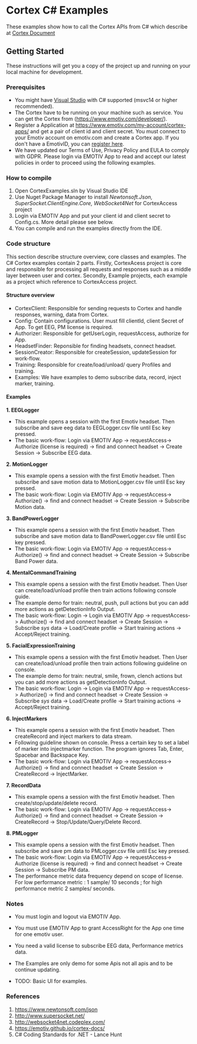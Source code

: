 # Cortex C# Examples
These examples show how to call the Cortex APIs from C# which describe at [Cortex Document](https://app.gitbook.com/@emotiv/s/cortex-api/)

## Getting Started
These instructions will get you a copy of the project up and running on your local machine for development.
### Prerequisites
* You might have [Visual Studio](https://www.visualstudio.com/) with C# supported (msvc14 or higher recommended).
* The Cortex have to be running on your machine such as service. You can get the Cortex from (https://www.emotiv.com/developer/).
* Register a Application at https://www.emotiv.com/my-account/cortex-apps/ and get a pair of client id and client secret. You must connect to your Emotiv account on emotiv.com and create a Cortex app. If you don't have a EmotivID, you can [register here](https://id.emotivcloud.com/eoidc/account/registration/).
* We have updated our Terms of Use, Privacy Policy and EULA to comply with GDPR. Please login via EMOTIV App to read and accept our latest policies in order to proceed using the following examples.  

### How to compile
<!-- how to compile  -->
1. Open CortexExamples.sln by Visual Studio IDE
2. Use Nuget Package Manager to install _Newtonsoft.Json, SuperSocket.ClientEngine.Core, WebSocket4Net_ for CortexAccess project
3. Login via EMOTIV App and put  your client id and client secret to Config.cs. More detail please see below.
4. You can compile and run the examples directly from the IDE.

### Code structure
<!-- Code structure :overview about projects, classes in CortexAccess project and other examples-->
This section describe structure overview, core classes and examples. The C# Cortex examples contain 2 parts. Firstly, CortexAcess project is core and responsible for processing all requests and responses such as a middle layer between user and cortex. Secondly, Example projects, each example as a project which reference to CortexAccess project.
<!-- Structure overview -->
#### Structure overview
* CortexClient: Responsible for sending requests to Cortex and handle responses, warning, data from Cortex.
* Config: Contain configurations. User must fill clientId, client Secret of App. To get EEG, PM license is required.
* Authorizer: Responsible for getUserLogin, requestAccess, authorize for App.
* HeadsetFinder: Reponsible for finding headsets, connect headset.
* SessionCreator: Responsible for createSession, updateSession for work-flow.
* Training: Responsible for create/load/unload/ query Profiles and training.
* Examples: We have examples to demo subscribe data, record, inject marker, training.

#### Examples
**1. EEGLogger**
* This example opens a session with the first Emotiv headset. Then subscribe and save eeg data to EEGLogger.csv file until Esc key pressed. 
* The basic work-flow: Login via EMOTIV App -> requestAccess-> Authorize (license is required) -> find and connect headset -> Create Session -> Subscribe EEG data.

**2. MotionLogger**
* This example opens a session with the first Emotiv headset. Then subscribe and save motion data to MotionLogger.csv file until Esc key pressed.
* The basic work-flow: Login via EMOTIV App -> requestAccess-> Authorize() -> find and connect headset -> Create Session -> Subscribe Motion data.

**3. BandPowerLogger**
* This example opens a session with the first Emotiv headset. Then subscribe and save motion data to BandPowerLogger.csv file until Esc key pressed.
* The basic work-flow: Login via EMOTIV App -> requestAccess-> Authorize() -> find and connect headset -> Create Session -> Subscribe Band Power data.

**4. MentalCommandTraining**
* This example opens a session with the first Emotiv headset. Then User can create/load/unload profile then train actions following console guide.
* The example demo for train: neutral, push, pull actions but you can add more actions as getDetectionInfo Output.
* The basic work-flow: Login -> Login via EMOTIV App -> requestAccess-> Authorize() -> find and connect headset -> Create Session -> Subscribe _sys_ data -> Load/Create profile -> Start training actions -> Accept/Reject training.

**5. FacialExpressionTraining**
* This example opens a session with the first Emotiv headset. Then User can create/load/unload profile then train actions following guideline on console.
* The example demo for train: neutral, smile, frown, clench actions but you can add more actions as getDetectionInfo Output.
* The basic work-flow: Login -> Login via EMOTIV App -> requestAccess-> Authorize() -> find and connect headset -> Create Session -> Subscribe _sys_ data -> Load/Create profile -> Start training actions -> Accept/Reject training.

**6. InjectMarkers**
* This example opens a session with the first Emotiv headset. Then createRecord and inject markers to data stream.
* Following guideline shown on console. Press a certain key to set a label of marker into injectmarker function. The program ignores Tab, Enter, Spacebar and Backspace Key.
* The basic work-flow: Login via EMOTIV App -> requestAccess-> Authorize() -> find and connect headset -> Create Session -> CreateRecord -> InjectMarker.

**7. RecordData**
* This example opens a session with the first Emotiv headset. Then create/stop/update/delete record.
* The basic work-flow: Login via EMOTIV App -> requestAccess-> Authorize() -> find and connect headset -> Create Session -> CreateRecord -> Stop/Update/Query/Delete Record.

**8. PMLogger**
* This example opens a session with the first Emotiv headset. Then subscribe and save pm data to PMLogger.csv file until Esc key pressed. 
* The basic work-flow: Login via EMOTIV App -> requestAccess-> Authorize (license is required) -> find and connect headset -> Create Session -> Subscribe PM data.
* The performance metric data frequency depend on scope of license. For low performance metric : 1 sample/ 10 seconds ; for high performance metric 2 samples/ seconds.

### Notes
* You must login and logout via EMOTIV App.
* You must use EMOTIV App to grant AccessRight for the App one time for one emotiv user.
* You need a valid license to subscribe EEG data, Performance metrics data.
* The Examples are only demo for some Apis not all apis and to be continue updating.


* TODO: Basic UI for examples.

### References
1. https://www.newtonsoft.com/json
2. http://www.supersocket.net/
3. http://websocket4net.codeplex.com/
4. https://emotiv.github.io/cortex-docs/
5. C# Coding Standards for .NET - Lance Hunt
